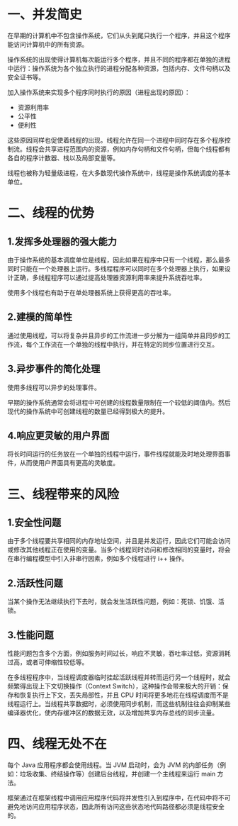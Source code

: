 # 一、并发简史

在早期的计算机中不包含操作系统，它们从头到尾只执行一个程序，并且这个程序能访问计算机中的所有资源。

操作系统的出现使得计算机每次能运行多个程序，并且不同的程序都在单独的进程中运行：操作系统为各个独立执行的进程分配各种资源，包括内存、文件句柄以及安全证书等。

加入操作系统来实现多个程序同时执行的原因（进程出现的原因）：

- 资源利用率
- 公平性
- 便利性

这些原因同样也促使着线程的出现。线程允许在同一个进程中同时存在多个程序控制流。线程会共享进程范围内的资源，例如内存句柄和文件句柄，但每个线程都有各自的程序计数器、栈以及局部变量等。

线程也被称为轻量级进程，在大多数现代操作系统中，线程是操作系统调度的基本单位。

# 二、线程的优势

## 1.发挥多处理器的强大能力

由于操作系统的基本调度单位是线程，因此如果在程序中只有一个线程，那么最多同时只能在一个处理器上运行。多线程程序可以同时在多个处理器上执行，如果设计正确，多线程程序可以通过提高处理器资源利用率来提升系统吞吐率。

使用多个线程也有助于在单处理器系统上获得更高的吞吐率。

## 2.建模的简单性

通过使用线程，可以将复杂并且异步的工作流进一步分解为一组简单并且同步的工作流，每个工作流在一个单独的线程中执行，并在特定的同步位置进行交互。

## 3.异步事件的简化处理

使用多线程可以异步的处理事件。

早期的操作系统通常会将进程中可创建的线程数量限制在一个较低的阈值内。然后现代的操作系统中可创建线程的数量已经得到极大的提升。

## 4.响应更灵敏的用户界面

将长时间运行的任务放在一个单独的线程中运行，事件线程就能及时地处理界面事件，从而使用户界面具有更高的灵敏度。

# 三、线程带来的风险

## 1.安全性问题

由于多个线程要共享相同的内存地址空间，并且是并发运行，因此它们可能会访问或修改其他线程正在使用的变量。当多个线程同时访问和修改相同的变量时，将会在串行编程模型中引入非串行因素，例如多个线程进行 i++ 操作。

## 2.活跃性问题

当某个操作无法继续执行下去时，就会发生活跃性问题，例如：死锁、饥饿、活锁。

## 3.性能问题

性能问题包含多个方面，例如服务时间过长，响应不灵敏，吞吐率过低，资源消耗过高，或者可伸缩性较低等。

在多线程程序中，当线程调度器临时挂起活跃线程并转而运行另一个线程时，就会频繁得出现上下文切换操作（Context Switch），这种操作会带来极大的开销：保存和恢复执行上下文，丢失局部性，并且 CPU 时间将更多地花在线程调度而不是线程运行上。当线程共享数据时，必须使用同步机制，而这些机制往往会抑制某些编译器优化，使内存缓冲区的数据无效，以及增加共享内存总线的同步流量。

# 四、线程无处不在

每个 Java 应用程序都会使用线程。当 JVM 启动时，会为 JVM 的内部任务（例如：垃圾收集、终结操作等）创建后台线程，并创建一个主线程来运行 main 方法。

框架通过在框架线程中调用应用程序代码将并发性引入到程序中，在代码中将不可避免地访问应用程序状态，因此所有访问这些状态地代码路径都必须是线程安全的。